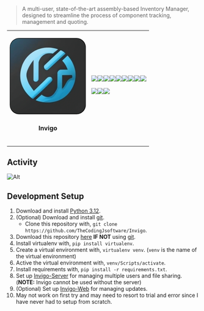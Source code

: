 > A multi-user, state-of-the-art assembly-based Inventory Manager, designed to streamline the process of component tracking, management and quoting.

<table>
<tbody>
<td style="width: 200px;">
<br>
<img style="border-radius: 25px; width: 200px; height: auto;" src="icons/icon.png" /><h3 style="text-align: center">Invigo</h3></p> <img
</td>
<td>
<img src="https://img.shields.io/github/created-at/TheCodingJsoftware/Inventory-Manager?style=for-the-badge&"/><img src="https://img.shields.io/github/license/TheCodingJsoftware/Inventory-Manager?&style=for-the-badge"/><img src="https://img.shields.io/static/v1?label=Platform&message=Windows&&style=for-the-badge"/><img src="https://img.shields.io/github/repo-size/TheCodingJsoftware/Inventory-Manager?label=Size&style=for-the-badge"/><img src="https://img.shields.io/github/commit-activity/m/TheCodingJsoftware/Inventory-Manager?style=for-the-badge"/><img src="https://img.shields.io/github/last-commit/TheCodingJsoftware/Invigo?style=for-the-badge"/><img src="https://img.shields.io/github/languages/count/TheCodingJsoftware/Inventory-Manager?style=for-the-badge"><img src="https://img.shields.io/github/languages/top/TheCodingJsoftware/Inventory-Manager?style=for-the-badge"><img src="https://img.shields.io/badge/python-3.12-blue?style=for-the-badge">

<img src="https://ForTheBadge.com/images/badges/made-with-python.svg"><img src="https://forthebadge.com/images/badges/powered-by-qt.svg"><img src="https://ForTheBadge.com/images/badges/built-with-love.svg">
</td>
</tbody>
</table>

## Activity

![Alt](https://repobeats.axiom.co/api/embed/a4b6b74c97aa8f4e752c8c63641112aa7c5bf56e.svg "Repobeats analytics image")

## Development Setup

1. Download and install [Python 3.12](https://www.python.org/downloads/).
2. (Optional) Download and install [git](https://git-scm.com/download/win).
   - Clone this repository with, `git clone https://github.com/TheCodingJsoftware/Invigo`.
3. Download this repository [here](https://github.com/TheCodingJsoftware/Invigo/archive/refs/heads/master.zip) **IF NOT** using [git](https://git-scm.com/download/win).
4. Install virtualenv with, `pip install virtualenv`.
5. Create a virtual environment with, `virtualenv venv`. (`venv` is the name of the virtual environment)
6. Active the virtual environment with, `venv/Scripts/activate`.
7. Install requirements with, `pip install -r requirements.txt`.
8. Set up [Invigo-Server](https://github.com/TheCodingJsoftware/Invigo-Server) for managing multiple users and file sharing. (**NOTE:** Invigo cannot be used without the server)
9. (Optional) Set up [Invigo-Web](https://github.com/TheCodingJsoftware/Invigo-Web) for managing updates.
10. May not work on first try and may need to resort to trial and error since I have never had to setup from scratch.
